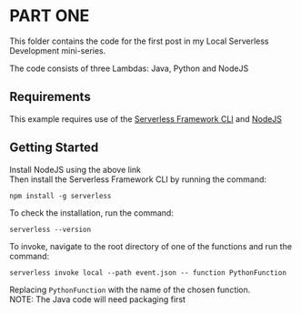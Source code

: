 # PART ONE

This folder contains the code for the first post in my Local Serverless Development mini-series.

The code consists of three Lambdas: Java, Python and NodeJS

## Requirements

This example requires use of the [Serverless Framework CLI](https://serverless.com/) and [NodeJS](https://nodejs.org/en/)

## Getting Started

Install NodeJS using the above link  
Then install the Serverless Framework CLI by running the command:
```
npm install -g serverless
```
To check the installation, run the command:
```
serverless --version
```

To invoke, navigate to the root directory of one of the functions and run the command:
```
serverless invoke local --path event.json -- function PythonFunction
```
Replacing `PythonFunction` with the name of the chosen function.  
NOTE: The Java code will need packaging first